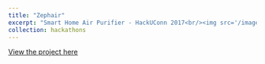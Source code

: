 ```yaml
---
title: "Zephair"
excerpt: "Smart Home Air Purifier - HackUConn 2017<br/><img src='/images/zephair.png'>"
collection: hackathons
---
```


[View the project here](https://zephair.yolasite.com/")
